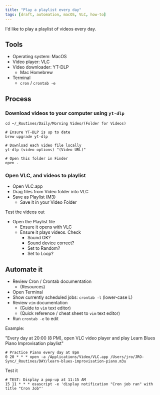 ```yaml
---
title: "Play a playlist every day"
tags: [draft, automation, macOS, VLC, how-to]
---
```




I'd like to play a playlist of videos every day. 



## Tools

- Operating system: MacOS
- Video player: VLC
- Video downloader: YT-DLP
  - Mac Homebrew
- Terminal
  - `cron` / `crontab -e`



## Process

### Download videos to your computer using `yt-dlp`

```
cd ~/_Routines/Daily/Morning Video/(Folder for Videos)

# Ensure YT-DLP is up to date
brew upgrade yt-dlp

# Download each video file locally
yt-dlp (video options) "(Video URL)"

# Open this folder in Finder
open .
```

### Open VLC, and videos to playlist

- Open VLC.app
- Drag files from Video folder into VLC
- Save as Playlist (M3)
  - Save it in your Video Folder

Test the videos out

- Open the Playlist file
  - Ensure it opens with VLC
  - Ensure it plays videos. Check
    - Sound OK?
    - Sound device correct?
    - Set to Random?
    - Set to Loop?

## Automate it

- Review Cron / Crontab documentation
  - (Resources)
- Open Terminal
- Show currently scheduled jobs: `crontab -l` (lower-case L)
- Review `vim` documentation
  - (Guide to `vim` text editor)
  - (Quick reference / cheat sheet to `vim` text editor)
- Run `crontab -e` to edit



Example: 

"Every day at 20:00 (8 PM), open VLC video player and play Learn Blues Piano Improvisation playlist"

```
# Practice Piano every day at 8pm
0 20 * * * open -a /Applications/Video/VLC.app /Users/jro/JRO-Sync/_Routines/DAY/learn-blues-improvisation-piano.m3u
```



Test it

```
# TEST: Display a pop-up at 11:15 AM
15 11 * * * osascript -e 'display notification "Cron job ran" with title "Cron Job"'
```







